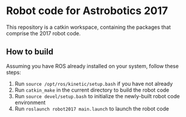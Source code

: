 # Robot code for Astrobotics 2017
This repository is a catkin workspace, containing the packages that comprise the 2017 robot code.

## How to build
Assuming you have ROS already installed on your system, follow these steps:

1. Run `source /opt/ros/kinetic/setup.bash` if you have not already
2. Run `catkin_make` in the current directory to build the robot code
3. Run `source devel/setup.bash` to initialize the newly-built robot code environment
4. Run `roslaunch robot2017 main.launch` to launch the robot code
